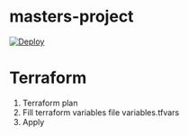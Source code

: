 # masters-project

[![Deploy](https://github.com/qerdcv/masters-project/actions/workflows/deploy.yml/badge.svg)](https://github.com/qerdcv/masters-project/actions/workflows/deploy.yml)


# Terraform
1. Terraform plan
2. Fill terraform variables file variables.tfvars
3. Apply